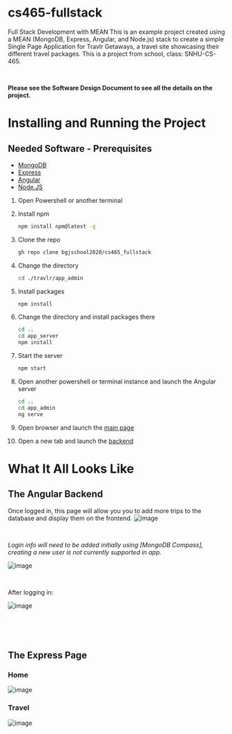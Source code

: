 # cs465-fullstack
Full Stack Development with MEAN
This is an example project created using a MEAN (MongoDB, Express, Angular, and Node.js) stack to create a simple Single Page Application for Travlr Getaways, a travel site showcasing their different travel packages. 
This is a project from school, class: SNHU-CS-465.

<br>

**Please see the Software Design Document to see all the details on the project.** 


# Installing and Running the Project
## Needed Software - Prerequisites
- [MongoDB](https://mongodb.com/)
- [Express](https://expressjs.com/)
- [Angular](https://angular.io/)
- [Node.JS](https://nodejs.org/en/)
  
1. Open Powershell or another terminal

2. Install npm
   ```sh
   npm install npm@latest -g
   ```
   
3. Clone the repo
   ```sh
   gh repo clone bgjschool2020/cs465_fullstack
   ```
   
4. Change the directory
   ```sh
   cd ./travlr/app_admin
   ```
   
5. Install packages
   ```sh
   npm install
   ```
   
6. Change the directory and install packages there
   ```sh
   cd ..
   cd app_server
   npm install
   ```
   
7. Start the server
   ```sh
   npm start
   ```

8. Open another powershell or terminal instance and launch the Angular server
   ```sh
   cd ..
   cd app_admin
   ng serve
   ```
   
9. Open browser and launch the [main page](http://localhost:3002/)
10. Open a new tab and launch the [backend](http://localhost:4200/)


# What It All Looks Like
## The Angular Backend
Once logged in, this page will allow you you to add more trips to the database and display them on the frontend.
![image](https://github.com/user-attachments/assets/c9edfd0d-21e9-45fb-a1b0-4f4f8bf0702d)

<br>

*Login info will need to be added initially using [MongoDB Compass], creating a new user is not currently supported in app.*

![image](https://github.com/user-attachments/assets/3811ba02-52d4-4f31-ab08-83de1be710c7)

<br>

After logging in:

![image](https://github.com/user-attachments/assets/f3532307-6d62-476b-9dcd-4ff6e758d24e)

<br><br><br>

## The Express Page
### Home
![image](https://github.com/user-attachments/assets/31137bb7-3190-4ec4-b488-b4f588b761d0)

### Travel
![image](https://github.com/user-attachments/assets/10dc08f2-982e-460e-958b-d47f0cd95ad8)

 





   
   
